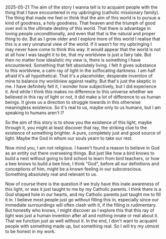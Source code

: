 2025-05-21
The aim of the story I wanna tell is to acquaint people with the thing that I have encountered in my upbringing (catholic missionary family). The thing that made me feel or think that the aim of this world is to pursue a kind of goodness, a holy goodness. That heaven and the triumph of good over evil is the ultimate destiny of this world. That there is advantage in loving people unconditionally, and even that that is the natural and proper thing to do. But as I grow older and I explore more of this world I realise that this is a very unnatural view of the world. If it wasn't for my upbringing I may never have come to think this way. It would appear that the world is not at all how I was taught it to be, that my worldview is just a fairy tale. But then no matter how idealistic my view is, there is something I have encountered. Something that felt absolutely living. I felt it gives substance to this worldview, a calm ray of light in the suffocating darkness. I am half afraid it's all hypothetical. That it's a placeholder, desperate invention of mine to balance my worldview against reality. But that's just the skeptic in me. I have definitely felt it, I wonder how subjectively, but I did experience it. And while I think this makes no difference to this universe whether we believed in this ray of light or not, it did make a lot of difference to us human beings. It gives us a direction to struggle towards in this otherwise meaningless existence. So it's real to us, maybe only to us humans, but I am speaking to humans aren't I?

So the aim of this story is to show you the existence of this light, maybe through it, you might at least discover that ray, the striking clue to the existence of something brighter. A pure, completely just and good source of light. Maybe the God in whom our souls yearn to take our rest.

Now mind you, I am not religious. I haven't found a reason to believe in God as an entity out there overseeing things. But just like how a bird knows to build a nest without going to bird school to learn from bird teachers, or how a bee knows to build a bee hive, I think "God", before all our definitions and conceptions of him, might be a known feeling in our subconscious. Something absolutely real and relevant to us.

Now of course there is the question if we truly have this inate awareness of this light, or was it just taught to me by my Catholic parents. I think there is a God shaped hole in our hearts, and my Catholic parents just taught me to fill it in. I believe most people just go without filling this in, especially since our immediate surroundings will often clash with it, if the filling is rudimentary. But honestly who knows, I might discover as I explore this that this ray of light was just a human invention after all and nothing innate or real about it. That we function just as well without it. In the end, I don't want to acquaint people with something made up, but something real. So I will try my utmost to be honest in my work.